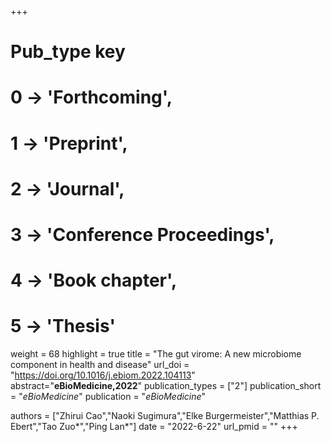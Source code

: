 +++
# Pub_type key
# 0 -> 'Forthcoming',
# 1 -> 'Preprint',
# 2 -> 'Journal',
# 3 -> 'Conference Proceedings',
# 4 -> 'Book chapter',
# 5 -> 'Thesis'

weight = 68
highlight = true
title = "The gut virome: A new microbiome component in health and disease"
url_doi = "https://doi.org/10.1016/j.ebiom.2022.104113"
abstract="**eBioMedicine,2022**"
publication_types = ["2"]
publication_short = "*eBioMedicine*"
publication = "*eBioMedicine*"

authors = ["Zhirui Cao","Naoki Sugimura","Elke Burgermeister","Matthias P. Ebert","Tao Zuo*","Ping Lan*"]
date = "2022-6-22"
url_pmid = ""
+++
